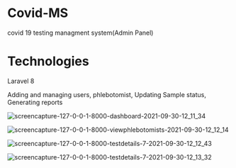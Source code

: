 # Covid-MS

covid 19 testing managment system(Admin Panel)

# Technologies

Laravel 8

Adding and managing users, phlebotomist, Updating Sample status, Generating reports

![screencapture-127-0-0-1-8000-dashboard-2021-09-30-12_11_34](https://user-images.githubusercontent.com/43994561/135401145-c1709775-b40f-4121-ae3c-f8a314d0ba71.png)

![screencapture-127-0-0-1-8000-viewphlebotomists-2021-09-30-12_12_14](https://user-images.githubusercontent.com/43994561/135401248-9e9a019e-5a45-45f5-87a5-b72a8c3abcb9.png)

![screencapture-127-0-0-1-8000-testdetails-7-2021-09-30-12_12_43](https://user-images.githubusercontent.com/43994561/135401346-f88dcde8-f94f-456a-b693-04fd0a8c09b7.png)

![screencapture-127-0-0-1-8000-testdetails-7-2021-09-30-12_13_32](https://user-images.githubusercontent.com/43994561/135401368-6f6117a7-8ac0-432d-894c-c501a3a27555.png)
